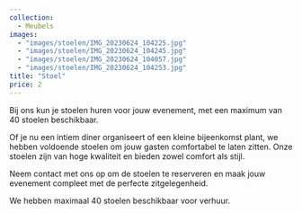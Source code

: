 ```yaml
---
collection:
  - Meubels
images:
  - "images/stoelen/IMG_20230624_104225.jpg"
  - "images/stoelen/IMG_20230624_104245.jpg"
  - "images/stoelen/IMG_20230624_104057.jpg"
  - "images/stoelen/IMG_20230624_104253.jpg"
title: "Stoel"
price: 2
---
```


Bij ons kun je stoelen huren voor jouw evenement, met een maximum van 40 stoelen beschikbaar.

Of je nu een intiem diner organiseert of een kleine bijeenkomst plant, we hebben voldoende stoelen om jouw gasten comfortabel te laten zitten. Onze stoelen zijn van hoge kwaliteit en bieden zowel comfort als stijl.

Neem contact met ons op om de stoelen te reserveren en maak jouw evenement compleet met de perfecte zitgelegenheid.

We hebben maximaal 40 stoelen beschikbaar voor verhuur.

